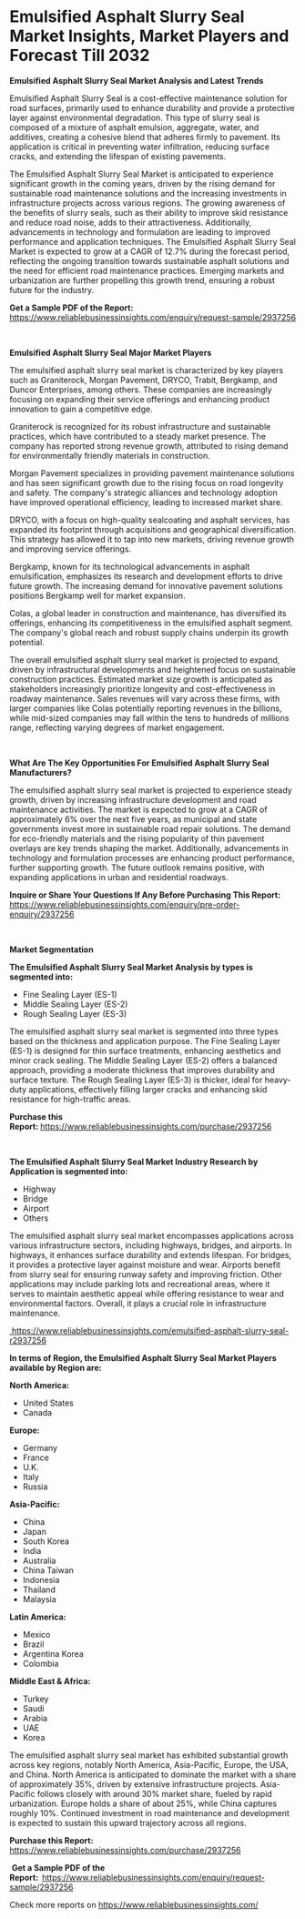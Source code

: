 <p><h1>Emulsified Asphalt Slurry Seal Market Insights, Market Players and Forecast Till 2032</h1></p><p><strong>Emulsified Asphalt Slurry Seal Market Analysis and Latest Trends</strong></p>
<p><p>Emulsified Asphalt Slurry Seal is a cost-effective maintenance solution for road surfaces, primarily used to enhance durability and provide a protective layer against environmental degradation. This type of slurry seal is composed of a mixture of asphalt emulsion, aggregate, water, and additives, creating a cohesive blend that adheres firmly to pavement. Its application is critical in preventing water infiltration, reducing surface cracks, and extending the lifespan of existing pavements.</p><p>The Emulsified Asphalt Slurry Seal Market is anticipated to experience significant growth in the coming years, driven by the rising demand for sustainable road maintenance solutions and the increasing investments in infrastructure projects across various regions. The growing awareness of the benefits of slurry seals, such as their ability to improve skid resistance and reduce road noise, adds to their attractiveness. Additionally, advancements in technology and formulation are leading to improved performance and application techniques. The Emulsified Asphalt Slurry Seal Market is expected to grow at a CAGR of 12.7% during the forecast period, reflecting the ongoing transition towards sustainable asphalt solutions and the need for efficient road maintenance practices. Emerging markets and urbanization are further propelling this growth trend, ensuring a robust future for the industry.</p></p>
<p><strong>Get a Sample PDF of the Report:&nbsp;</strong> <a href="https://www.reliablebusinessinsights.com/enquiry/request-sample/2937256?utm_campaign=3350&utm_medium=2&utm_source=Github&utm_content=ia&utm_term=14032025&utm_id=emulsified-asphalt-slurry-seal">https://www.reliablebusinessinsights.com/enquiry/request-sample/2937256</a></p>
<p>&nbsp;</p>
<p><strong>Emulsified Asphalt Slurry Seal Major Market Players</strong></p>
<p><p>The emulsified asphalt slurry seal market is characterized by key players such as Graniterock, Morgan Pavement, DRYCO, Trabit, Bergkamp, and Duncor Enterprises, among others. These companies are increasingly focusing on expanding their service offerings and enhancing product innovation to gain a competitive edge.</p><p>Graniterock is recognized for its robust infrastructure and sustainable practices, which have contributed to a steady market presence. The company has reported strong revenue growth, attributed to rising demand for environmentally friendly materials in construction.</p><p>Morgan Pavement specializes in providing pavement maintenance solutions and has seen significant growth due to the rising focus on road longevity and safety. The company's strategic alliances and technology adoption have improved operational efficiency, leading to increased market share.</p><p>DRYCO, with a focus on high-quality sealcoating and asphalt services, has expanded its footprint through acquisitions and geographical diversification. This strategy has allowed it to tap into new markets, driving revenue growth and improving service offerings.</p><p>Bergkamp, known for its technological advancements in asphalt emulsification, emphasizes its research and development efforts to drive future growth. The increasing demand for innovative pavement solutions positions Bergkamp well for market expansion.</p><p>Colas, a global leader in construction and maintenance, has diversified its offerings, enhancing its competitiveness in the emulsified asphalt segment. The company's global reach and robust supply chains underpin its growth potential.</p><p>The overall emulsified asphalt slurry seal market is projected to expand, driven by infrastructural developments and heightened focus on sustainable construction practices. Estimated market size growth is anticipated as stakeholders increasingly prioritize longevity and cost-effectiveness in roadway maintenance. Sales revenues will vary across these firms, with larger companies like Colas potentially reporting revenues in the billions, while mid-sized companies may fall within the tens to hundreds of millions range, reflecting varying degrees of market engagement.</p></p>
<p>&nbsp;</p>
<p><strong>What Are The Key Opportunities For Emulsified Asphalt Slurry Seal Manufacturers?</strong></p>
<p><p>The emulsified asphalt slurry seal market is projected to experience steady growth, driven by increasing infrastructure development and road maintenance activities. The market is expected to grow at a CAGR of approximately 6% over the next five years, as municipal and state governments invest more in sustainable road repair solutions. The demand for eco-friendly materials and the rising popularity of thin pavement overlays are key trends shaping the market. Additionally, advancements in technology and formulation processes are enhancing product performance, further supporting growth. The future outlook remains positive, with expanding applications in urban and residential roadways.</p></p>
<p><strong>Inquire or Share Your Questions If Any Before Purchasing This Report:</strong> <a href="https://www.reliablebusinessinsights.com/enquiry/pre-order-enquiry/2937256?utm_campaign=3350&utm_medium=2&utm_source=Github&utm_content=ia&utm_term=14032025&utm_id=emulsified-asphalt-slurry-seal">https://www.reliablebusinessinsights.com/enquiry/pre-order-enquiry/2937256</a></p>
<p>&nbsp;</p>
<p><strong>Market Segmentation</strong></p>
<p><strong>The Emulsified Asphalt Slurry Seal Market Analysis by types is segmented into:</strong></p>
<p><ul><li>Fine Sealing Layer (ES-1)</li><li>Middle Sealing Layer (ES-2)</li><li>Rough Sealing Layer (ES-3)</li></ul></p>
<p><p>The emulsified asphalt slurry seal market is segmented into three types based on the thickness and application purpose. The Fine Sealing Layer (ES-1) is designed for thin surface treatments, enhancing aesthetics and minor crack sealing. The Middle Sealing Layer (ES-2) offers a balanced approach, providing a moderate thickness that improves durability and surface texture. The Rough Sealing Layer (ES-3) is thicker, ideal for heavy-duty applications, effectively filling larger cracks and enhancing skid resistance for high-traffic areas.</p></p>
<p><strong>Purchase this Report:&nbsp;</strong><a href="https://www.reliablebusinessinsights.com/purchase/2937256?utm_campaign=3350&utm_medium=2&utm_source=Github&utm_content=ia&utm_term=14032025&utm_id=emulsified-asphalt-slurry-seal">https://www.reliablebusinessinsights.com/purchase/2937256</a></p>
<p>&nbsp;</p>
<p><strong>The Emulsified Asphalt Slurry Seal Market Industry Research by Application is segmented into:</strong></p>
<p><ul><li>Highway</li><li>Bridge</li><li>Airport</li><li>Others</li></ul></p>
<p><p>The emulsified asphalt slurry seal market encompasses applications across various infrastructure sectors, including highways, bridges, and airports. In highways, it enhances surface durability and extends lifespan. For bridges, it provides a protective layer against moisture and wear. Airports benefit from slurry seal for ensuring runway safety and improving friction. Other applications may include parking lots and recreational areas, where it serves to maintain aesthetic appeal while offering resistance to wear and environmental factors. Overall, it plays a crucial role in infrastructure maintenance.</p></p>
<p><a href="https://www.reliablebusinessinsights.com/emulsified-asphalt-slurry-seal-r2937256?utm_campaign=3350&utm_medium=2&utm_source=Github&utm_content=ia&utm_term=14032025&utm_id=emulsified-asphalt-slurry-seal">&nbsp;https://www.reliablebusinessinsights.com/emulsified-asphalt-slurry-seal-r2937256</a></p>
<p><strong>In terms of Region, the Emulsified Asphalt Slurry Seal Market Players available by Region are:</strong></p>
<p>
    <p> <strong> North America: </strong>
        <ul>
            <li>United States</li>
            <li>Canada</li>
        </ul>
        </p> 
    <p> <strong> Europe: </strong>
        <ul>
            <li>Germany</li>
            <li>France</li>
            <li>U.K.</li>
            <li>Italy</li>
            <li>Russia</li>
        </ul>
        </p> 
    <p> <strong> Asia-Pacific: </strong>
        <ul>
            <li>China</li>
            <li>Japan</li>
            <li>South Korea</li>
            <li>India</li>
            <li>Australia</li>
            <li>China Taiwan</li>
            <li>Indonesia</li>
            <li>Thailand</li>
            <li>Malaysia</li>
        </ul>
        </p> 
    <p> <strong> Latin America: </strong>
        <ul>
            <li>Mexico</li>
            <li>Brazil</li>
            <li>Argentina Korea</li>
            <li>Colombia</li>
        </ul>
        </p> 
    <p> <strong> Middle East & Africa: </strong>
        <ul>
            <li>Turkey</li>
            <li>Saudi</li>
            <li>Arabia</li>
            <li>UAE</li>
            <li>Korea</li>
        </ul>
    </p>
    </p>
<p><p>The emulsified asphalt slurry seal market has exhibited substantial growth across key regions, notably North America, Asia-Pacific, Europe, the USA, and China. North America is anticipated to dominate the market with a share of approximately 35%, driven by extensive infrastructure projects. Asia-Pacific follows closely with around 30% market share, fueled by rapid urbanization. Europe holds a share of about 25%, while China captures roughly 10%. Continued investment in road maintenance and development is expected to sustain this upward trajectory across all regions.</p></p>
<p><strong>Purchase this Report: </strong><a href="https://www.reliablebusinessinsights.com/purchase/2937256?utm_campaign=3350&utm_medium=2&utm_source=Github&utm_content=ia&utm_term=14032025&utm_id=emulsified-asphalt-slurry-seal">https://www.reliablebusinessinsights.com/purchase/2937256</a></p>
<p>&nbsp;<strong>Get a Sample PDF of the Report:&nbsp;&nbsp;</strong><a href="https://www.reliablebusinessinsights.com/enquiry/request-sample/2937256?utm_campaign=3350&utm_medium=2&utm_source=Github&utm_content=ia&utm_term=14032025&utm_id=emulsified-asphalt-slurry-seal">https://www.reliablebusinessinsights.com/enquiry/request-sample/2937256</a></p>
<p><strong></strong></p>
<p>Check more reports on <a href="https://www.reliablebusinessinsights.com/?utm_campaign=3350&utm_medium=2&utm_source=Github&utm_content=ia&utm_term=14032025&utm_id=emulsified-asphalt-slurry-seal">https://www.reliablebusinessinsights.com/</a></p>